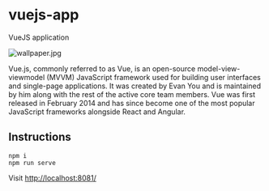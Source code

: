 # vuejs-app
VueJS application

![wallpaper.jpg](wallpaper.jpg)

Vue.js, commonly referred to as Vue, is an open-source model-view-viewmodel (MVVM) JavaScript framework used for building user interfaces and single-page applications. It was created by Evan You and is maintained by him along with the rest of the active core team members. Vue was first released in February 2014 and has since become one of the most popular JavaScript frameworks alongside React and Angular.

## Instructions

```
npm i
npm run serve
```

Visit [http://localhost:8081/](http://localhost:8081/)
